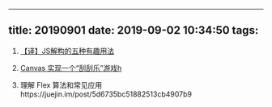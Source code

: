 <!--
 * @Description: In User Settings Edit
 * @Author: your name
 * @Date: 2019-09-02 10:34:50
 * @LastEditTime: 2019-09-02 10:36:06
 * @LastEditors: Please set LastEditors
 -->
---
title: 20190901
date: 2019-09-02 10:34:50
tags:
---

1. [【译】JS解构的五种有趣用法](https://juejin.im/post/5d673044f265da03d60f12f7)
   

2. [Canvas 实现一个“刮刮乐”游戏h](ttps://juejin.im/post/5d664786f265da03ee6a694f)

3.  理解 Flex 算法和常见应用https://juejin.im/post/5d6735bc51882513cb4907b9